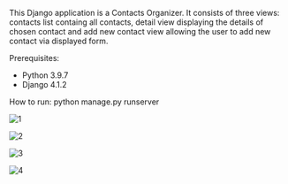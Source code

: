 This Django application is a Contacts Organizer. It consists of three views: contacts list containg all contacts, detail view displaying the details of chosen contact and add new contact view allowing the user to add new contact via displayed form.

Prerequisites:

- Python 3.9.7
- Django 4.1.2

How to run: python manage.py runserver





![1](https://user-images.githubusercontent.com/89083426/198855439-10017c81-acdc-48eb-aff5-7824e335fc9b.png)





![2](https://user-images.githubusercontent.com/89083426/198855816-f877042a-d7fb-44c1-887e-82fdb5ce6e5b.png)








![3](https://user-images.githubusercontent.com/89083426/198855443-11ccacde-3c04-45e2-adca-3129964cc57b.png)





![4](https://user-images.githubusercontent.com/89083426/198855449-cb66f70e-c5db-4122-9067-78bef73c2f7e.png)















